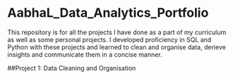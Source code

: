 # AabhaL_Data_Analytics_Portfolio

This repository is for all the projects I have done as a part of my curriculum as well as some personal projects. I developed proficiency in SQL and Python with these projects and learned to clean and organise data, derieve insights and communicate them in a concise manner.

##Project 1: Data Cleaning and Organisation


